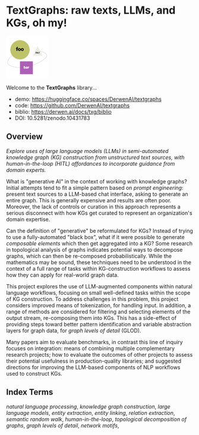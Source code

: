 # TextGraphs: raw texts, LLMs, and KGs, oh my!

<img src="assets/logo.png" width="113" alt="illustration of a lemma graph"/>

Welcome to the **TextGraphs** library...

  - demo: <https://huggingface.co/spaces/DerwenAI/textgraphs>
  - code: <https://github.com/DerwenAI/textgraphs>
  - biblio: <https://derwen.ai/docs/txg/biblio>
  - DOI: 10.5281/zenodo.10431783


## Overview

_Explore uses of large language models (LLMs) in semi-automated knowledge graph (KG) construction from unstructured text sources, with human-in-the-loop (HITL) affordances to incorporate guidance from domain experts._

What is "generative AI" in the context of working with knowledge graphs?
Initial attempts tend to fit a simple pattern based on _prompt engineering_: present text sources to a LLM-based chat interface, asking to generate an entire graph.
This is generally expensive and results are often poor.
Moreover, the lack of controls or curation in this approach represents a serious disconnect with how KGs get curated to represent an organization's domain expertise.

Can the definition of "generative" be reformulated for KGs?
Instead of trying to use a fully-automated "black box", what if it were possible to generate _composable elements_ which then get aggregated into a KG?
Some research in topological analysis of graphs indicates potential ways to decompose graphs, which can then be re-composed probabilistically.
While the mathematics may be sound, these techniques need to be understood in the context of a full range of tasks within KG-construction workflows to assess how they can apply for real-world graph data.

This project explores the use of LLM-augmented components within natural language workflows, focusing on small well-defined tasks within the scope of KG construction.
To address challenges in this problem, this project considers improved means of tokenization, for handling input.
In addition, a range of methods are considered for filtering and selecting elements of the output stream, re-composing them into KGs.
This has a side-effect of providing steps toward better pattern identification and variable abstraction layers for graph data, for _graph levels of detail_ (GLOD).

Many papers aim to evaluate benchmarks, in contrast this line of inquiry focuses on integration:
means of combining multiple complementary research projects;
how to evaluate the outcomes of other projects to assess their potential usefulness in production-quality libraries;
and suggested directions for improving the LLM-based components of NLP workflows used to construct KGs.


## Index Terms

_natural language processing_,
_knowledge graph construction_,
_large language models_,
_entity extraction_,
_entity linking_,
_relation extraction_,
_semantic random walk_,
_human-in-the-loop_,
_topological decomposition of graphs_,
_graph levels of detail_,
_network motifs_,
